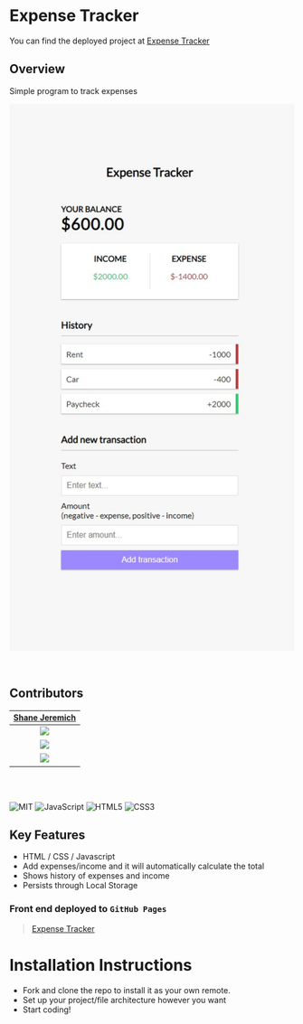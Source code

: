 # Expense Tracker

You can find the deployed project at [Expense Tracker](https://shanejeremich.github.io/Expense-Tracker/)

## Overview

Simple program to track expenses

![Expense Tracker](/images/expensetracker.jpg)

<br>

## Contributors

|                                        [Shane Jeremich](https://github.com/shanejeremich)                                        |
| :----------------------------------------------------------------------------------------------------------------------------: |
|                         [<img src="[images/shane.png](https://avatars.githubusercontent.com/u/51142646?v=4)" width = "200" />](https://github.com/shanejeremich)                         |
|                    [<img src="https://github.com/favicon.ico" width="15"> ](https://github.com/shanejeremich)                    |
| [ <img src="https://static.licdn.com/sc/h/al2o9zrvru7aqj8e1x2rzsrca" width="15"> ](https://www.linkedin.com/in/shanejeremich/) |

<br>
<br>

![MIT](https://img.shields.io/packagist/l/doctrine/orm.svg)
![JavaScript](https://img.shields.io/badge/javascript-%23323330.svg?&logo=javascript&logoColor=%23F7DF1E)
![HTML5](https://img.shields.io/badge/html5-%23E34F26.svg?logo=html5&logoColor=white)
![CSS3](https://img.shields.io/badge/css3-%231572B6.svg?logo=css3&logoColor=white)

## Key Features

- HTML / CSS / Javascript
- Add expenses/income and it will automatically calculate the total
- Shows history of expenses and income
- Persists through Local Storage

### Front end deployed to `GitHub Pages`

> [Expense Tracker](https://shanejeremich.github.io/Expense-Tracker/)

# Installation Instructions

- Fork and clone the repo to install it as your own remote.
- Set up your project/file architecture however you want
- Start coding!
